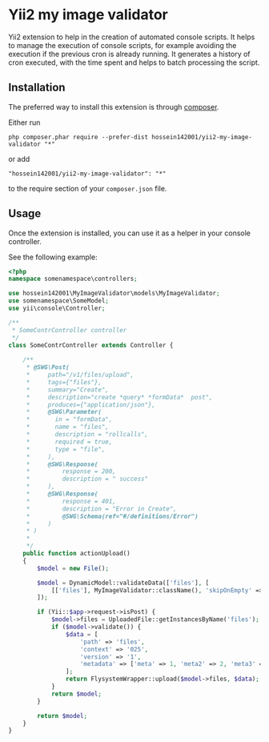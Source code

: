 Yii2 my image validator
=============


Yii2 extension to help in the creation of automated console scripts. It helps to manage the execution of console scripts, for example avoiding the execution if the previous cron is already running. It generates a history of cron executed, with the time spent and helps to batch processing the script.

Installation
------------

The preferred way to install this extension is through [composer](http://getcomposer.org/download/).

Either run

```
php composer.phar require --prefer-dist hossein142001/yii2-my-image-validator "*"
```

or add

```
"hossein142001/yii2-my-image-validator": "*"
```

to the require section of your `composer.json` file.

Usage
-----

Once the extension is installed, you can use it as a helper in your console controller.

See the following example:

```php
<?php
namespace somenamespace\controllers;

use hossein142001\MyImageValidator\models\MyImageValidator;
use somenamespace\SomeModel;
use yii\console\Controller;

/**
 * SomeContrController controller
 */
class SomeContrController extends Controller {
 
    /**
     * @SWG\Post(
     *     path="/v1/files/upload",
     *     tags={"files"},
     *     summary="Create",
     *     description="create *query* *formData*  post",
     *     produces={"application/json"},
     *     @SWG\Parameter(
     *       in = "formData",
     *       name = "files",
     *       description = "rollcalls",
     *       required = true,
     *       type = "file",
     *     ),
     *     @SWG\Response(
     *         response = 200,
     *         description = " success"
     *     ),
     *     @SWG\Response(
     *         response = 401,
     *         description = "Error in Create",
     *         @SWG\Schema(ref="#/definitions/Error")
     *     )
     * )
     *
     */
    public function actionUpload()
    {
        $model = new File();

        $model = DynamicModel::validateData(['files'], [
            [['files'], MyImageValidator::className(), 'skipOnEmpty' => false, 'maxFiles' => 10,'ratio'=>3/4,'resolution' => 700, 'maxWidth' => 250,'minHeight' => 250, 'maxHeight' => 250, 'extensions' => 'jpg']
        ]);

        if (Yii::$app->request->isPost) {
            $model->files = UploadedFile::getInstancesByName('files');
            if ($model->validate()) {
                $data = [
                    'path' => 'files',
                    'context' => '025',
                    'version' => '1',
                    'metadata' => ['meta' => 1, 'meta2' => 2, 'meta3' => 3],
                ];
                return FlysystemWrapper::upload($model->files, $data);
            }
            return $model;
        }

        return $model;
    }
}
```

